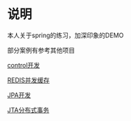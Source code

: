 # 说明

本人关于spring的练习，加深印象的DEMO

部分案例有参考其他项目


[control开发](./spring-controller/README.md)

[REDIS并发缓存](./springboot-redis/README.md)

[JPA开发](./springboot-jpa/README.md)

[JTA分布式事务](./springboot-jta/README.md)

